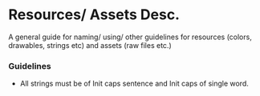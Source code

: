 # Resources/ Assets Desc.

A general guide for naming/ using/ other guidelines for resources (colors, drawables, strings etc) and assets (raw files etc.)


### Guidelines

* All strings must be of Init caps sentence and Init caps of single word.